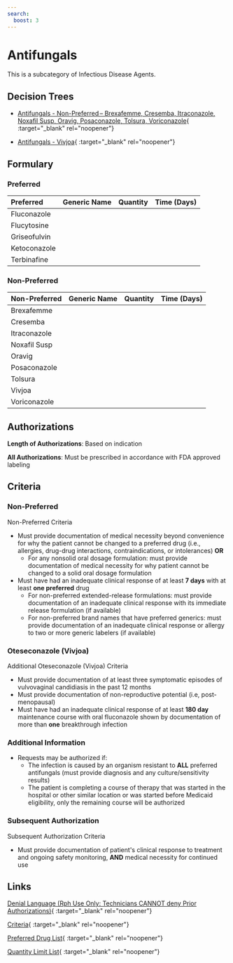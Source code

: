 ```yaml
---
search:
  boost: 3
---
```


# Antifungals

This is a subcategory of Infectious Disease Agents.

## Decision Trees

- [Antifungals - Non-Preferred – Brexafemme, Cresemba, Itraconazole, Noxafil Susp, Oravig, Posaconazole, Tolsura, Voriconazole](https://forms.office.com/Pages/ResponsePage.aspx?id=nPhjxpvvj0G9PUHkbAzgaN9UYz8EqmlIs3_TYn4TbXBUNzZUUFFaSlQ0WkZWSjVQMTM3Ujc1RzYwSiQlQCNjPTEkJUAjdD1n){ :target="_blank" rel="noopener"}

- [Antifungals - Vivjoa](https://forms.office.com/Pages/ResponsePage.aspx?id=nPhjxpvvj0G9PUHkbAzgaN9UYz8EqmlIs3_TYn4TbXBUQjZQSEpaT1BJREUzQU5OT1BCVzE2WkRWRiQlQCNjPTEkJUAjdD1n){ :target="_blank" rel="noopener"}

## Formulary

### Preferred

| Preferred    | Generic Name | Quantity | Time (Days) |
|:-------------|:-------------|:--------:|:-----------:|
| Fluconazole  |              |          |             |
| Flucytosine  |              |          |             |
| Griseofulvin |              |          |             |
| Ketoconazole |              |          |             |
| Terbinafine  |              |          |             |

### Non-Preferred

| Non-Preferred | Generic Name | Quantity | Time (Days) |
|:--------------|:-------------|:--------:|:-----------:|
| Brexafemme    |              |          |             |
| Cresemba      |              |          |             |
| Itraconazole  |              |          |             |
| Noxafil Susp  |              |          |             |
| Oravig        |              |          |             |
| Posaconazole  |              |          |             |
| Tolsura       |              |          |             |
| Vivjoa        |              |          |             |
| Voriconazole  |              |          |             |

## Authorizations

**Length of Authorizations**: Based on indication

**All Authorizations**: Must be prescribed in accordance with FDA approved labeling

## Criteria

### Non-Preferred

Non-Preferred Criteria

- Must provide documentation of medical necessity beyond convenience for why the patient cannot be changed to a preferred drug (i.e., allergies, drug-drug interactions, contraindications, or intolerances) **OR**
    - For any nonsolid oral dosage formulation: must provide documentation of medical necessity for why patient cannot be changed to a solid oral dosage formulation
- Must have had an inadequate clinical response of at least **7 days** with at least **one preferred** drug
    - For non-preferred extended-release formulations: must provide documentation of an inadequate clinical response with its immediate release formulation (if available)
    - For non-preferred brand names that have preferred generics: must provide documentation of an inadequate clinical response or allergy to two or more generic labelers (if available)

### Oteseconazole (Vivjoa)

Additional Oteseconazole (Vivjoa) Criteria

- Must provide documentation of at least three symptomatic episodes of vulvovaginal candidiasis in the past 12 months
- Must provide documentation of non-reproductive potential (i.e, post-menopausal)
- Must have had an inadequate clinical response of at least **180 day** maintenance course with oral fluconazole shown by documentation of more than **one** breakthrough infection 

### Additional Information

- Requests may be authorized if:
    - The infection is caused by an organism resistant to **ALL** preferred antifungals (must provide diagnosis and any culture/sensitivity results)
    - The patient is completing a course of therapy that was started in the hospital or other similar location or was started before Medicaid eligibility, only the remaining course will be authorized


### Subsequent Authorization

Subsequent Authorization Criteria

- Must provide documentation of patient's clinical response to treatment and ongoing safety monitoring, **AND** medical necessity for continued use

## Links

[Denial Language (Rph Use Only: Technicians CANNOT deny Prior Authorizations)](https://mygainwell-my.sharepoint.com.mcas.ms/:w:/r/personal/rachel_carpenter_gainwelltechnologies_com/_layouts/15/Doc.aspx?sourcedoc=%7BCD777F63-7F18-4713-8D6A-B043BEE631F5%7D&file=Denial%20Language%20Updated%2009112023.docx&action=embedview&mobileredirect=true&wdStartOn=75&cid=f4472ece-6d4f-4694-b0c5-c150a2f53fea){ :target="_blank" rel="noopener"}

[Criteria](https://medicaid.ohio.gov/static/PHM/drug-coverage/20230701+UPDL+Criteria+_v1_FINAL.approved.pdf#page=82){ :target="_blank" rel="noopener"}

[Preferred Drug List](https://medicaid.ohio.gov/static/PHM/drug-coverage/20230701_UPDL_FINAL_ODM.approved.v2.pdf#page=27){ :target="_blank" rel="noopener"}

[Quantity Limit List](https://pharmacy.medicaid.ohio.gov/sites/default/files/20230101_Ohio_Medicaid_Quantity_Document_APPROVED.pdf){ :target="_blank" rel="noopener"}
